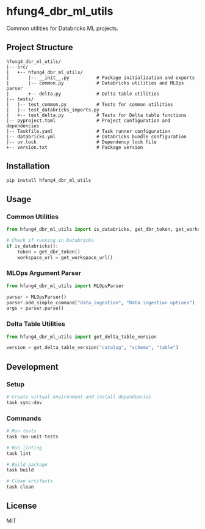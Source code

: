 # hfung4_dbr_ml_utils

Common utilities for Databricks ML projects.

## Project Structure

```
hfung4_dbr_ml_utils/
|-- src/
|   +-- hfung4_dbr_ml_utils/
|       |-- __init__.py          # Package initialization and exports
|       |-- common.py            # Databricks utilities and MLOps parser
|       +-- delta.py             # Delta table utilities
|-- tests/
|   |-- test_common.py           # Tests for common utilities
|   |-- test_databricks_imports.py
|   +-- test_delta.py            # Tests for Delta table functions
|-- pyproject.toml               # Project configuration and dependencies
|-- Taskfile.yaml                # Task runner configuration
|-- databricks.yml               # Databricks bundle configuration
|-- uv.lock                      # Dependency lock file
+-- version.txt                  # Package version
```

## Installation

```bash
pip install hfung4_dbr_ml_utils
```

## Usage

### Common Utilities

```python
from hfung4_dbr_ml_utils import is_databricks, get_dbr_token, get_workspace_url

# Check if running in Databricks
if is_databricks():
    token = get_dbr_token()
    workspace_url = get_workspace_url()
```

### MLOps Argument Parser

```python
from hfung4_dbr_ml_utils import MLOpsParser

parser = MLOpsParser()
parser.add_simple_command("data_ingestion", "Data ingestion options")
args = parser.parse()
```

### Delta Table Utilities

```python
from hfung4_dbr_ml_utils import get_delta_table_version

version = get_delta_table_version("catalog", "schema", "table")
```

## Development

### Setup

```bash
# Create virtual environment and install dependencies
task sync-dev
```

### Commands

```bash
# Run tests
task run-unit-tests

# Run linting
task lint

# Build package
task build

# Clean artifacts
task clean
```

## License

MIT